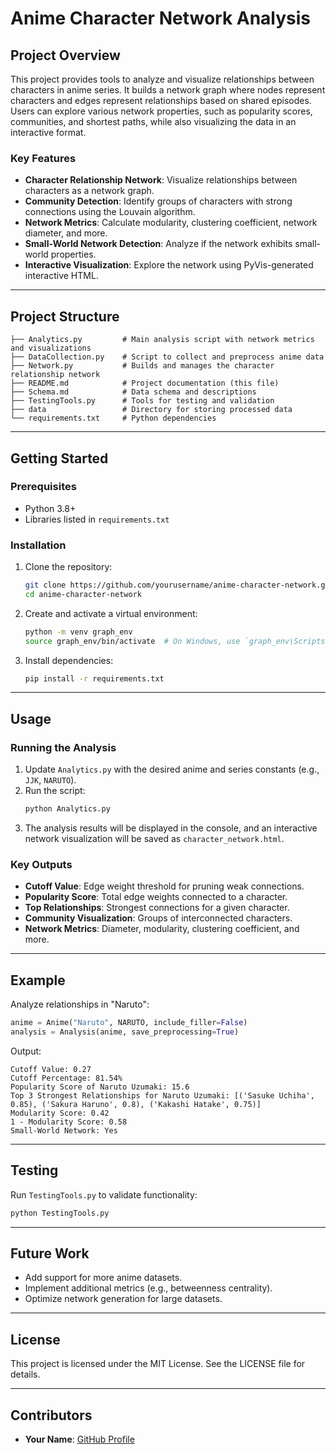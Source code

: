 # Anime Character Network Analysis

## Project Overview
This project provides tools to analyze and visualize relationships between characters in anime series. It builds a network graph where nodes represent characters and edges represent relationships based on shared episodes. Users can explore various network properties, such as popularity scores, communities, and shortest paths, while also visualizing the data in an interactive format.

### Key Features
- **Character Relationship Network**: Visualize relationships between characters as a network graph.
- **Community Detection**: Identify groups of characters with strong connections using the Louvain algorithm.
- **Network Metrics**: Calculate modularity, clustering coefficient, network diameter, and more.
- **Small-World Network Detection**: Analyze if the network exhibits small-world properties.
- **Interactive Visualization**: Explore the network using PyVis-generated interactive HTML.

---

## Project Structure

```
├── Analytics.py         # Main analysis script with network metrics and visualizations
├── DataCollection.py    # Script to collect and preprocess anime data
├── Network.py           # Builds and manages the character relationship network
├── README.md            # Project documentation (this file)
├── Schema.md            # Data schema and descriptions
├── TestingTools.py      # Tools for testing and validation
├── data                 # Directory for storing processed data
└── requirements.txt     # Python dependencies
```

---

## Getting Started

### Prerequisites
- Python 3.8+
- Libraries listed in `requirements.txt`

### Installation
1. Clone the repository:
   ```bash
   git clone https://github.com/yourusername/anime-character-network.git
   cd anime-character-network
   ```
2. Create and activate a virtual environment:
   ```bash
   python -m venv graph_env
   source graph_env/bin/activate  # On Windows, use `graph_env\Scripts\activate`
   ```
3. Install dependencies:
   ```bash
   pip install -r requirements.txt
   ```

---

## Usage

### Running the Analysis
1. Update `Analytics.py` with the desired anime and series constants (e.g., `JJK`, `NARUTO`).
2. Run the script:
   ```bash
   python Analytics.py
   ```
3. The analysis results will be displayed in the console, and an interactive network visualization will be saved as `character_network.html`.

### Key Outputs
- **Cutoff Value**: Edge weight threshold for pruning weak connections.
- **Popularity Score**: Total edge weights connected to a character.
- **Top Relationships**: Strongest connections for a given character.
- **Community Visualization**: Groups of interconnected characters.
- **Network Metrics**: Diameter, modularity, clustering coefficient, and more.

---

## Example
Analyze relationships in "Naruto":
```python
anime = Anime("Naruto", NARUTO, include_filler=False)
analysis = Analysis(anime, save_preprocessing=True)
```
Output:
```
Cutoff Value: 0.27
Cutoff Percentage: 81.54%
Popularity Score of Naruto Uzumaki: 15.6
Top 3 Strongest Relationships for Naruto Uzumaki: [('Sasuke Uchiha', 0.85), ('Sakura Haruno', 0.8), ('Kakashi Hatake', 0.75)]
Modularity Score: 0.42
1 - Modularity Score: 0.58
Small-World Network: Yes
```

---

## Testing
Run `TestingTools.py` to validate functionality:
```bash
python TestingTools.py
```

---

## Future Work
- Add support for more anime datasets.
- Implement additional metrics (e.g., betweenness centrality).
- Optimize network generation for large datasets.

---

## License
This project is licensed under the MIT License. See the LICENSE file for details.

---

## Contributors
- **Your Name**: [GitHub Profile](https://github.com/SergioPeterson)


